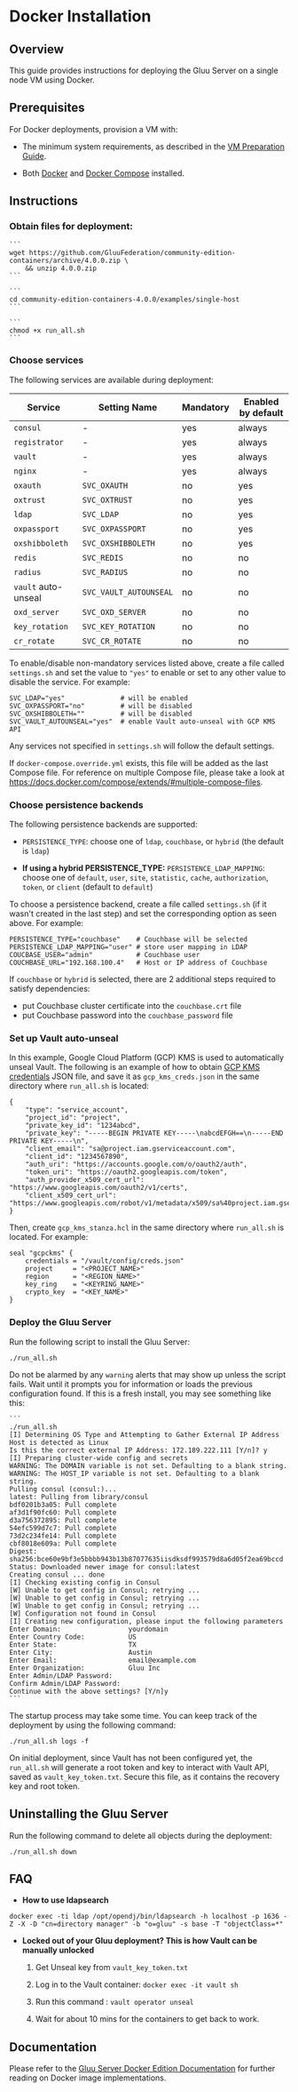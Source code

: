 # Docker Installation

## Overview
This guide provides instructions for deploying the Gluu Server on a single node VM using Docker.

## Prerequisites

For Docker deployments, provision a VM with: 

- The minimum system requirements, as described in the [VM Preparation Guide](../installation-guide/index.md#system-requirements). 

- Both [Docker](https://docs.docker.com/install/linux/docker-ce/ubuntu/#install-using-the-convenience-script) and [Docker Compose](https://docs.docker.com/compose/install/#install-compose) installed. 

## Instructions

### Obtain files for deployment:

    ```
    wget https://github.com/GluuFederation/community-edition-containers/archive/4.0.0.zip \
        && unzip 4.0.0.zip
    ```
    
    ```
    cd community-edition-containers-4.0.0/examples/single-host
    ```
    
    ```
    chmod +x run_all.sh
    ```

### Choose services

The following services are available during deployment:

| Service             | Setting Name           | Mandatory | Enabled by default|
| ------------------- | ---------------------- | --------- | ------- |
| `consul`            | -                      | yes       | always  |
| `registrator`       | -                      | yes       | always  |
| `vault`             | -                      | yes       | always  |
| `nginx`             | -                      | yes       | always  |
| `oxauth`            | `SVC_OXAUTH`           | no        | yes     |
| `oxtrust`           | `SVC_OXTRUST`          | no        | yes     |
| `ldap`              | `SVC_LDAP`             | no        | yes     |
| `oxpassport`        | `SVC_OXPASSPORT`       | no        | yes     |
| `oxshibboleth`      | `SVC_OXSHIBBOLETH`     | no        | yes     |
| `redis`             | `SVC_REDIS`            | no        | no      |
| `radius`            | `SVC_RADIUS`           | no        | no      |
| `vault` auto-unseal | `SVC_VAULT_AUTOUNSEAL` | no        | no      |
| `oxd_server`        | `SVC_OXD_SERVER`       | no        | no      |
| `key_rotation`      | `SVC_KEY_ROTATION`     | no        | no      |
| `cr_rotate`         | `SVC_CR_ROTATE`        | no        | no      |

To enable/disable non-mandatory services listed above, create a file called `settings.sh` and set the value to `"yes"` to enable or set to any other value to disable the service. For example:

```
SVC_LDAP="yes"              # will be enabled
SVC_OXPASSPORT="no"         # will be disabled
SVC_OXSHIBBOLETH=""         # will be disabled
SVC_VAULT_AUTOUNSEAL="yes"  # enable Vault auto-unseal with GCP KMS API
```

Any services not specified in `settings.sh` will follow the default settings.

If `docker-compose.override.yml` exists, this file will be added as the last Compose file. For reference on multiple Compose file, please take a look at https://docs.docker.com/compose/extends/#multiple-compose-files.

### Choose persistence backends

The following persistence backends are supported:

- `PERSISTENCE_TYPE`: choose one of `ldap`, `couchbase`, or `hybrid` (the default is `ldap`)

- **If using a hybrid PERSISTENCE_TYPE:** `PERSISTENCE_LDAP_MAPPING`: choose one of `default`, `user`, `site`, `statistic`, `cache`, `authorization`, `token`, or `client` (default to `default`)

To choose a persistence backend, create a file called `settings.sh` (if it wasn't created in the last step) and set the corresponding option as seen above. For example:

```
PERSISTENCE_TYPE="couchbase"    # Couchbase will be selected
PERSISTENCE_LDAP_MAPPING="user" # store user mapping in LDAP
COUCBASE_USER="admin"           # Couchbase user
COUCHBASE_URL="192.168.100.4"   # Host or IP address of Couchbase
```

If `couchbase` or `hybrid` is selected, there are 2 additional steps required to satisfy dependencies:

- put Couchbase cluster certificate into the `couchbase.crt` file
- put Couchbase password into the `couchbase_password` file

### Set up Vault auto-unseal

In this example, Google Cloud Platform (GCP) KMS is used to automatically unseal Vault. The following is an example of how to obtain [GCP KMS credentials](https://shadow-soft.com/vault-auto-unseal/) JSON file, and save it as `gcp_kms_creds.json` in the same directory where `run_all.sh` is located:

```
{
    "type": "service_account",
    "project_id": "project",
    "private_key_id": "1234abcd",
    "private_key": "-----BEGIN PRIVATE KEY-----\nabcdEFGH==\n-----END PRIVATE KEY-----\n",
    "client_email": "sa@project.iam.gserviceaccount.com",
    "client_id": "1234567890",
    "auth_uri": "https://accounts.google.com/o/oauth2/auth",
    "token_uri": "https://oauth2.googleapis.com/token",
    "auth_provider_x509_cert_url": "https://www.googleapis.com/oauth2/v1/certs",
    "client_x509_cert_url": "https://www.googleapis.com/robot/v1/metadata/x509/sa%40project.iam.gserviceaccount.com"
}
```

Then, create `gcp_kms_stanza.hcl` in the same directory where `run_all.sh` is located. For example:

```
seal "gcpckms" {
    credentials = "/vault/config/creds.json"
    project     = "<PROJECT_NAME>"
    region      = "<REGION_NAME>"
    key_ring    = "<KEYRING_NAME>"
    crypto_key  = "<KEY_NAME>"
}
```
### Deploy the Gluu Server    

    
Run the following script to install the Gluu Server:

```
./run_all.sh
```
    
Do not be alarmed by any `warning` alerts that may show up unless the script fails. Wait until it prompts you for information or loads the previous configuration found. If this is a fresh install, you may see something like this:
  
    ```
    ./run_all.sh
    [I] Determining OS Type and Attempting to Gather External IP Address
    Host is detected as Linux
    Is this the correct external IP Address: 172.189.222.111 [Y/n]? y
    [I] Preparing cluster-wide config and secrets
    WARNING: The DOMAIN variable is not set. Defaulting to a blank string.
    WARNING: The HOST_IP variable is not set. Defaulting to a blank string.
    Pulling consul (consul:)...
    latest: Pulling from library/consul
    bdf0201b3a05: Pull complete
    af3d1f90fc60: Pull complete
    d3a756372895: Pull complete
    54efc599d7c7: Pull complete
    73d2c234fe14: Pull complete
    cbf8018e609a: Pull complete
    Digest: sha256:bce60e9bf3e5bbbb943b13b87077635iisdksdf993579d8a6d05f2ea69bccd
    Status: Downloaded newer image for consul:latest
    Creating consul ... done
    [I] Checking existing config in Consul
    [W] Unable to get config in Consul; retrying ...
    [W] Unable to get config in Consul; retrying ...
    [W] Unable to get config in Consul; retrying ...
    [W] Configuration not found in Consul
    [I] Creating new configuration, please input the following parameters
    Enter Domain:                 yourdomain
    Enter Country Code:           US
    Enter State:                  TX
    Enter City:                   Austin
    Enter Email:                  email@example.com
    Enter Organization:           Gluu Inc
    Enter Admin/LDAP Password:
    Confirm Admin/LDAP Password:
    Continue with the above settings? [Y/n]y
    ```

The startup process may take some time. You can keep track of the deployment by using the following command:

```
./run_all.sh logs -f
```
    
On initial deployment, since Vault has not been configured yet, the `run_all.sh` will generate a root token and key to interact with Vault API, saved as `vault_key_token.txt`. Secure this file, as it contains the recovery key and root token.

## Uninstalling the Gluu Server

Run the following command to delete all objects during the deployment:

```
./run_all.sh down
```

## FAQ

- **How to use ldapsearch**

```
docker exec -ti ldap /opt/opendj/bin/ldapsearch -h localhost -p 1636 -Z -X -D "cn=directory manager" -b "o=gluu" -s base -T "objectClass=*"
```

- **Locked out of your Gluu deployment? This is how Vault can be manually unlocked**

   1. Get Unseal key from `vault_key_token.txt`
   
   1. Log in to the Vault container: `docker exec -it vault sh`
   
   1. Run this command : `vault operator unseal`
   
   1. Wait for about 10 mins for the containers to get back to work. 

## Documentation

Please refer to the [Gluu Server Docker Edition Documentation](https://gluu.org/docs/de/4.0.0) for further reading on Docker image implementations.
